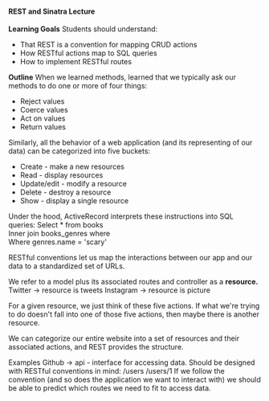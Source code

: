 #### REST and Sinatra Lecture

**Learning Goals**
Students should understand:
+ That REST is a convention for mapping CRUD actions
+ How RESTful actions map to SQL queries
+ How to implement RESTful routes


**Outline**
When we learned methods, learned that we typically ask our methods to do one or more of four things:
+ Reject values
+ Coerce values
+ Act on values
+ Return values

Similarly, all the behavior of a web application (and its representing of our data) can be categorized into five buckets:
  * Create - make a new resources
  * Read - display resources
  * Update/edit - modify a resource
  * Delete - destroy a resource
  * Show - display a single resource

Under the hood, ActiveRecord interprets these instructions into SQL queries:
Select * from books  
Inner join books_genres where  
Where genres.name = 'scary'

RESTful conventions let us map the interactions between our app and our data to a standardized set of URLs.

We refer to a model plus its associated routes and controller as a **resource.**
Twitter -> resource is tweets
Instagram -> resource is picture

For a given resource, we just think of these five actions. If what we're trying to do doesn't fall into one of those five actions, then maybe there is another resource.

We can categorize our entire website into a set of resources and their associated actions, and REST provides the structure.

Examples
Github -> api - interface for accessing data. Should be designed with RESTful conventions in mind:
/users
/users/1
If we follow the convention (and so does the application we want to interact with) we should be able to predict which routes we need to fit to access data.
